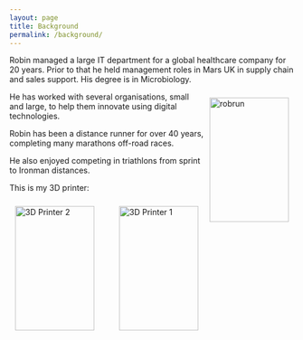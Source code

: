 ```yaml
---
layout: page
title: Background
permalink: /background/
---
```


Robin managed a large IT department for a global healthcare company for 20 years.  Prior
to that he held management roles in Mars UK in supply chain and sales support.  His 
degree is in Microbiology.


<img src="/WebSite/images/robrun.jpg" alt="robrun" width="140" height="220" title="Recent race" margin=20px style="padding: 10px; float: right;">

He has worked with several organisations, small and large, to help them innovate using digital technologies.

Robin has been a distance runner for over 40 years, completing many marathons off-road races.

He also enjoyed competing in triathlons from sprint to Ironman distances.  

This is my 3D printer:

<img src="/WebSite/images/3D Printer 1.jpg" alt="3D Printer 1" width="140" height="220" title="Recent race" margin=20px style="padding: 10px; float: right;">

<img src="/WebSite/images/3D Printer 2.jpg" alt="3D Printer 2" width="140" height="220" title="Recent race" margin=20px style="padding: 10px; float: left;">








